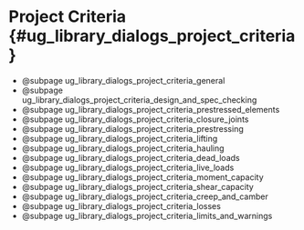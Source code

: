 Project Criteria {#ug_library_dialogs_project_criteria}
==============================================

* @subpage ug_library_dialogs_project_criteria_general
* @subpage ug_library_dialogs_project_criteria_design_and_spec_checking
* @subpage ug_library_dialogs_project_criteria_prestressed_elements
* @subpage ug_library_dialogs_project_criteria_closure_joints
* @subpage ug_library_dialogs_project_criteria_prestressing
* @subpage ug_library_dialogs_project_criteria_lifting
* @subpage ug_library_dialogs_project_criteria_hauling
* @subpage ug_library_dialogs_project_criteria_dead_loads
* @subpage ug_library_dialogs_project_criteria_live_loads
* @subpage ug_library_dialogs_project_criteria_moment_capacity
* @subpage ug_library_dialogs_project_criteria_shear_capacity
* @subpage ug_library_dialogs_project_criteria_creep_and_camber
* @subpage ug_library_dialogs_project_criteria_losses
* @subpage ug_library_dialogs_project_criteria_limits_and_warnings

